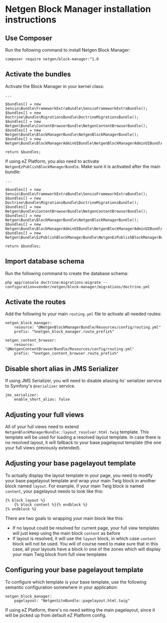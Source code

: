 Netgen Block Manager installation instructions
==============================================

Use Composer
------------

Run the following command to install Netgen Block Manager:

```
composer require netgen/block-manager:^1.0
```

Activate the bundles
--------------------

Activate the Block Manager in your kernel class:

```
...

$bundles[] = new Sensio\Bundle\FrameworkExtraBundle\SensioFrameworkExtraBundle();
$bundles[] = new Doctrine\Bundle\MigrationsBundle\DoctrineMigrationsBundle();
$bundles[] = new Netgen\Bundle\ContentBrowserBundle\NetgenContentBrowserBundle();
$bundles[] = new Netgen\Bundle\BlockManagerBundle\NetgenBlockManagerBundle();
$bundles[] = new Netgen\Bundle\BlockManagerAdminUIBundle\NetgenBlockManagerAdminUIBundle();

return $bundles;
```

If using eZ Platform, you also need to activate `NetgenEzPublishBlockManagerBundle`. Make sure it is activated after the main bundle:

```
...

$bundles[] = new Sensio\Bundle\FrameworkExtraBundle\SensioFrameworkExtraBundle();
$bundles[] = new Doctrine\Bundle\MigrationsBundle\DoctrineMigrationsBundle();
$bundles[] = new Netgen\Bundle\ContentBrowserBundle\NetgenContentBrowserBundle();
$bundles[] = new Netgen\Bundle\BlockManagerBundle\NetgenBlockManagerBundle();
$bundles[] = new Netgen\Bundle\BlockManagerAdminUIBundle\NetgenBlockManagerAdminUIBundle();
$bundles[] = new Netgen\Bundle\EzPublishBlockManagerBundle\NetgenEzPublishBlockManagerBundle();

return $bundles;
```

Import database schema
----------------------

Run the following command to create the database schema:

```
php app/console doctrine:migrations:migrate --configuration=vendor/netgen/block-manager/migrations/doctrine.yml
```

Activate the routes
-------------------

Add the following to your main `routing.yml` file to activate all needed routes:

```
netgen_block_manager:
    resource: "@NetgenBlockManagerBundle/Resources/config/routing.yml"
    prefix: "%netgen_block_manager.route_prefix%"

netgen_content_browser:
    resource: "@NetgenContentBrowserBundle/Resources/config/routing.yml"
    prefix: "%netgen_content_browser.route_prefix%"
```

Disable short alias in JMS Serializer
-------------------------------------

If using JMS Serializer, you will need to disable aliasing its' serializer service to Symfony's `@serializer` service.

```
jms_serializer:
    enable_short_alias: false
```

Adjusting your full views
-------------------------

All of your full views need to extend `NetgenBlockManagerBundle::layout_resolver.html.twig` template. This template will
be used for loading a resolved layout template. In case there is no resolved layout, it will fallback to your base
pagelayout template (the one your full views previously extended).

Adjusting your base pagelayout template
---------------------------------------

To actually display the layout template in your page, you need to modify your base pagelayout template and wrap your
main Twig block in another block named `layout`. For example, if your main Twig block is named `content`, your pagelayout
needs to look like this:

```
{% block layout %}
    {% block content %}{% endblock %}
{% endblock %}
```

There are two goals to wrapping your main block like this:

* If no layout could be resolved for current page, your full view templates will just keep using the main block
  `content` as before
* If layout is resolved, it will use the `layout` block, in which case `content` block will not be used. You
  will of course need to make sure that in this case, all your layouts have a block in one of the zones
  which will display your main Twig block from full view templates

Configuring your base pagelayout template
-----------------------------------------

To configure which template is your base template, use the following semantic configuration somewhere in your
application:

```
netgen_block_manager:
    pagelayout: "NetgenSiteBundle::pagelayout.html.twig"
```

If using eZ Platform, there's no need setting the main pagelayout, since it will be picked up from default eZ Platform config.
